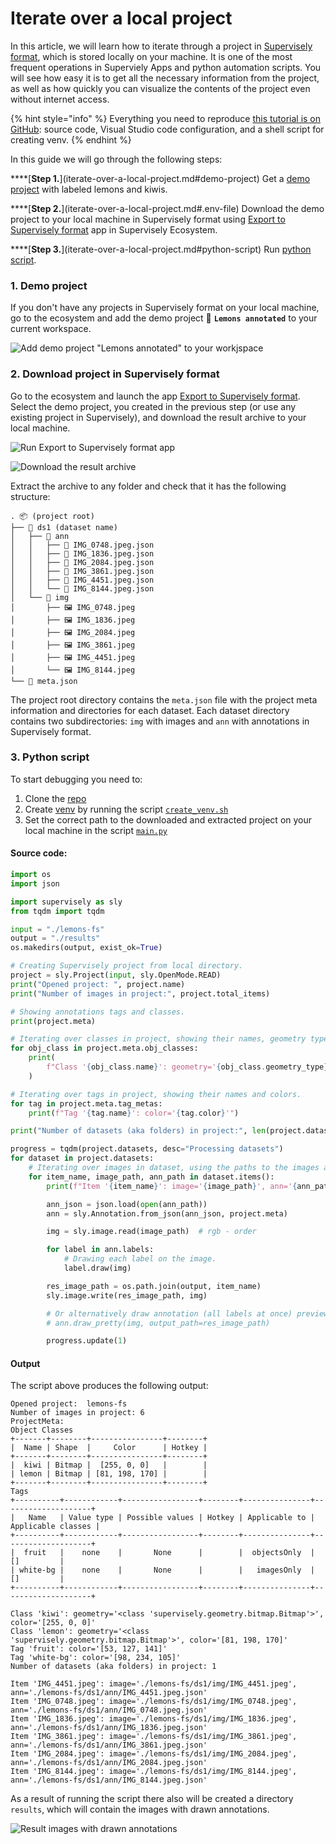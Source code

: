 # Iterate over a local project

In this article, we will learn how to iterate through a project in [Supervisely format](https://developer.supervisely.com/api-references/supervisely-annotation-json-format), which is stored locally on your machine. It is one of the most frequent operations in Superviely Apps and python automation scripts. You will see how easy it is to get all the necessary information from the project, as well as how quickly you can visualize the contents of the project even without internet access.

{% hint style="info" %}
Everything you need to reproduce [this tutorial is on GitHub](https://github.com/supervisely-ecosystem/iterate-over-local-project): source code, Visual Studio code configuration, and a shell script for creating venv.
{% endhint %}

In this guide we will go through the following steps:

\*\*\*\*\[**Step 1.**](iterate-over-a-local-project.md#demo-project) Get a [demo project](https://ecosystem.supervise.ly/projects/lemons-annotated) with labeled lemons and kiwis.

\*\*\*\*\[**Step 2.**](iterate-over-a-local-project.md#.env-file) Download the demo project to your local machine in Supervisely format using [Export to Supervisely format](https://ecosystem.supervisely.com/apps/export-to-supervisely-format) app in Supervisely Ecosystem.

\*\*\*\*\[**Step 3.**](iterate-over-a-local-project.md#python-script) Run [python script](https://github.com/supervisely-ecosystem/iterate-over-local-project/blob/master/main.py).

### 1. Demo project

If you don't have any projects in Supervisely format on your local machine, go to the ecosystem and add the demo project 🍋 **`Lemons annotated`** to your current workspace.

![Add demo project "Lemons annotated" to your workjspace](https://github-production-user-asset-6210df.s3.amazonaws.com/118521851/249098761-1a3652a0-c6b3-423e-ad5e-25d614b3cc2b.png)

### 2. Download project in Supervisely format

Go to the ecosystem and launch the app [Export to Supervisely format](https://ecosystem.supervisely.com/apps/export-to-supervisely-format). Select the demo project, you created in the previous step (or use any existing project in Supervisely), and download the result archive to your local machine.

![Run Export to Supervisely format app](https://github-production-user-asset-6210df.s3.amazonaws.com/118521851/249098782-5c08cbc0-6305-4185-8476-571d35cf95ba.png)

![Download the result archive](https://github-production-user-asset-6210df.s3.amazonaws.com/118521851/249098794-d1a5dc52-2b3f-440a-b29e-0127cbe8b5f3.png)

Extract the archive to any folder and check that it has the following structure:

```text
. 📦 (project root)
├── 📂 ds1 (dataset name)
│   ├── 📂 ann
│   │   ├── 📜 IMG_0748.jpeg.json
│   │   ├── 📜 IMG_1836.jpeg.json
│   │   ├── 📜 IMG_2084.jpeg.json
│   │   ├── 📜 IMG_3861.jpeg.json
│   │   ├── 📜 IMG_4451.jpeg.json
│   │   └── 📜 IMG_8144.jpeg.json
│   └── 📂 img
│       ├── 🖼️ IMG_0748.jpeg
│       ├── 🖼️ IMG_1836.jpeg
│       ├── 🖼️ IMG_2084.jpeg
│       ├── 🖼️ IMG_3861.jpeg
│       ├── 🖼️ IMG_4451.jpeg
│       └── 🖼️ IMG_8144.jpeg
└── 📜 meta.json
```

The project root directory contains the `meta.json` file with the project meta information and directories for each dataset. Each dataset directory contains two subdirectories: `img` with images and `ann` with annotations in Supervisely format.

### 3. Python script

To start debugging you need to:

1. Clone the [repo](https://github.com/supervisely-ecosystem/iterate-over-local-project)
2. Create [venv](https://docs.python.org/3/library/venv.html) by running the script [`create_venv.sh`](https://github.com/supervisely-ecosystem/iterate-over-local-project/blob/master/create_venv.sh)
3. Set the correct path to the downloaded and extracted project on your local machine in the script [`main.py`](https://github.com/supervisely-ecosystem/iterate-over-local-project/blob/master/main.py)

#### Source code:

```python
import os
import json

import supervisely as sly
from tqdm import tqdm

input = "./lemons-fs"
output = "./results"
os.makedirs(output, exist_ok=True)

# Creating Supervisely project from local directory.
project = sly.Project(input, sly.OpenMode.READ)
print("Opened project: ", project.name)
print("Number of images in project:", project.total_items)

# Showing annotations tags and classes.
print(project.meta)

# Iterating over classes in project, showing their names, geometry types and colors.
for obj_class in project.meta.obj_classes:
    print(
        f"Class '{obj_class.name}': geometry='{obj_class.geometry_type}', color='{obj_class.color}'",
    )

# Iterating over tags in project, showing their names and colors.
for tag in project.meta.tag_metas:
    print(f"Tag '{tag.name}': color='{tag.color}'")

print("Number of datasets (aka folders) in project:", len(project.datasets))

progress = tqdm(project.datasets, desc="Processing datasets")
for dataset in project.datasets:
    # Iterating over images in dataset, using the paths to the images and annotations.
    for item_name, image_path, ann_path in dataset.items():
        print(f"Item '{item_name}': image='{image_path}', ann='{ann_path}'")

        ann_json = json.load(open(ann_path))
        ann = sly.Annotation.from_json(ann_json, project.meta)

        img = sly.image.read(image_path)  # rgb - order

        for label in ann.labels:
            # Drawing each label on the image.
            label.draw(img)

        res_image_path = os.path.join(output, item_name)
        sly.image.write(res_image_path, img)

        # Or alternatively draw annotation (all labels at once) preview with
        # ann.draw_pretty(img, output_path=res_image_path)

        progress.update(1)
```

#### Output

The script above produces the following output:

```text
Opened project:  lemons-fs
Number of images in project: 6
ProjectMeta:
Object Classes
+-------+--------+----------------+--------+
|  Name | Shape  |     Color      | Hotkey |
+-------+--------+----------------+--------+
|  kiwi | Bitmap |  [255, 0, 0]   |        |
| lemon | Bitmap | [81, 198, 170] |        |
+-------+--------+----------------+--------+
Tags
+----------+------------+-----------------+--------+---------------+--------------------+
|   Name   | Value type | Possible values | Hotkey | Applicable to | Applicable classes |
+----------+------------+-----------------+--------+---------------+--------------------+
|  fruit   |    none    |       None      |        |  objectsOnly  |         []         |
| white-bg |    none    |       None      |        |   imagesOnly  |         []         |
+----------+------------+-----------------+--------+---------------+--------------------+

Class 'kiwi': geometry='<class 'supervisely.geometry.bitmap.Bitmap'>', color='[255, 0, 0]'
Class 'lemon': geometry='<class 'supervisely.geometry.bitmap.Bitmap'>', color='[81, 198, 170]'
Tag 'fruit': color='[53, 127, 141]'
Tag 'white-bg': color='[98, 234, 105]'
Number of datasets (aka folders) in project: 1

Item 'IMG_4451.jpeg': image='./lemons-fs/ds1/img/IMG_4451.jpeg', ann='./lemons-fs/ds1/ann/IMG_4451.jpeg.json'
Item 'IMG_0748.jpeg': image='./lemons-fs/ds1/img/IMG_0748.jpeg', ann='./lemons-fs/ds1/ann/IMG_0748.jpeg.json'
Item 'IMG_1836.jpeg': image='./lemons-fs/ds1/img/IMG_1836.jpeg', ann='./lemons-fs/ds1/ann/IMG_1836.jpeg.json'
Item 'IMG_3861.jpeg': image='./lemons-fs/ds1/img/IMG_3861.jpeg', ann='./lemons-fs/ds1/ann/IMG_3861.jpeg.json'
Item 'IMG_2084.jpeg': image='./lemons-fs/ds1/img/IMG_2084.jpeg', ann='./lemons-fs/ds1/ann/IMG_2084.jpeg.json'
Item 'IMG_8144.jpeg': image='./lemons-fs/ds1/img/IMG_8144.jpeg', ann='./lemons-fs/ds1/ann/IMG_8144.jpeg.json'
```

As a result of running the script there also will be created a directory `results`, which will contain the images with drawn annotations.

![Result images with drawn annotations](https://github-production-user-asset-6210df.s3.amazonaws.com/118521851/249098806-9b6aa95e-81f1-41eb-8a94-f87655362785.png)

